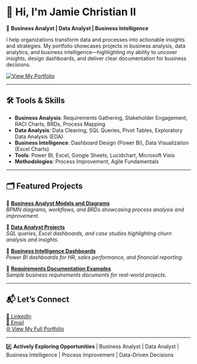 # 👋 Hi, I'm Jamie Christian II

🎯 **Business Analyst | Data Analyst | Business Intelligence**  

I help organizations transform data and processes into actionable insights and strategies. My portfolio showcases projects in business analysis, data analytics, and business intelligence—highlighting my ability to uncover insights, design dashboards, and deliver clear documentation for business decisions.  

[![View My Portfolio](https://img.shields.io/badge/View-My_Portfolio-blue)](https://github.com/JamieChristian22/MyProjects)

---

## 🛠 Tools & Skills

- **Business Analysis**: Requirements Gathering, Stakeholder Engagement, RACI Charts, BRDs, Process Mapping  
- **Data Analysis**: Data Cleaning, SQL Queries, Pivot Tables, Exploratory Data Analysis (EDA)  
- **Business Intelligence**: Dashboard Design (Power BI), Data Visualization (Excel Charts)  
- **Tools**: Power BI, Excel, Google Sheets, Lucidchart, Microsoft Visio  
- **Methodologies**: Process Improvement, Agile Fundamentals  

---

## 🗂 Featured Projects

📂 **[Business Analyst Models and Diagrams](https://github.com/JamieChristian22/MyProjects/tree/main/Business%20Analyst%20Models%20and%20Diagrams)**  
_BPMN diagrams, workflows, and BRDs showcasing process analysis and improvement._  

📂 **[Data Analyst Projects](https://github.com/JamieChristian22/MyProjects/tree/main/Data%20Analyst)**  
_SQL queries, Excel dashboards, and case studies highlighting churn analysis and insights._  

📂 **[Business Intelligence Dashboards](https://github.com/JamieChristian22/MyProjects/tree/main/Business%20Intelligence)**  
_Power BI dashboards for HR, sales performance, and financial reporting._  

📂 **[Requirements Documentation Examples](https://github.com/JamieChristian22/MyProjects/tree/main/Requirement%20Documentation%20Examples)**  
_Sample business requirements documents for real-world projects._  

---

## 📬 Let’s Connect

[🔗 LinkedIn](https://linkedin.com/in/jamiechristiananalytics)  
[📧 Email](mailto:jamiechristian331@gmail.com)  
[🌐 View My Full Portfolio](https://github.com/JamieChristian22/MyProjects)  

---

#️⃣ **Actively Exploring Opportunities** | Business Analyst | Data Analyst | Business Intelligence | Process Improvement | Data-Driven Decisions  
